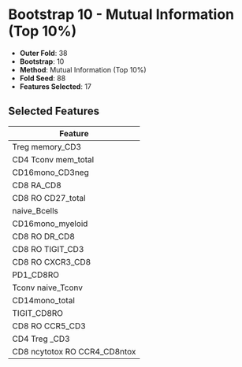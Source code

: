 # Bootstrap 10 - Mutual Information (Top 10%)

- **Outer Fold**: 38
- **Bootstrap**: 10
- **Method**: Mutual Information (Top 10%)
- **Fold Seed**: 88
- **Features Selected**: 17

## Selected Features

| Feature |
|---------|
| Treg memory_CD3 |
| CD4 Tconv mem_total |
| CD16mono_CD3neg |
| CD8 RA_CD8 |
| CD8 RO CD27_total |
| naive_Bcells |
| CD16mono_myeloid |
| CD8 RO DR_CD8 |
| CD8 RO TIGIT_CD3 |
| CD8 RO CXCR3_CD8 |
| PD1_CD8RO |
| Tconv naive_Tconv |
| CD14mono_total |
| TIGIT_CD8RO |
| CD8 RO CCR5_CD3 |
| CD4 Treg _CD3 |
| CD8 ncytotox RO CCR4_CD8ntox |
